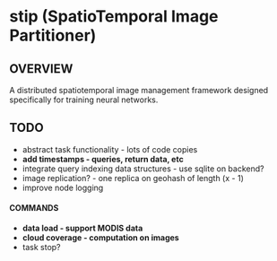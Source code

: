 # stip (SpatioTemporal Image Partitioner)
## OVERVIEW
A distributed spatiotemporal image management framework designed specifically for training neural networks.

## TODO
- abstract task functionality - lots of code copies
- **add timestamps - queries, return data, etc**
- integrate query indexing data structures - use sqlite on backend?
- image replication? - one replica on geohash of length (x - 1)
- improve node logging
#### COMMANDS 
- __data load - support MODIS data__
- **cloud coverage - computation on images**
- task stop?
